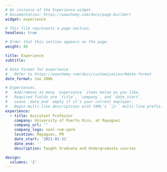 ```yaml
---
# An instance of the Experience widget.
# Documentation: https://wowchemy.com/docs/page-builder/
widget: experience

# This file represents a page section.
headless: true

# Order that this section appears on the page.
weight: 40

title: Experience
subtitle:

# Date format for experience
#   Refer to https://wowchemy.com/docs/customization/#date-format
date_format: Jan 2006

# Experiences.
#   Add/remove as many `experience` items below as you like.
#   Required fields are `title`, `company`, and `date_start`.
#   Leave `date_end` empty if it's your current employer.
#   Begin multi-line descriptions with YAML's `|2-` multi-line prefix.
experience:      
  - title: Assistant Professor
    company: University of Puerto Rico, at Mayaguez
    company_url: ''
    company_logo: seal-rum-uprm
    location: Mayaguez, PR
    date_start: '2021-01-31'
    date_end: ''
    description: Taught Graduate and Undergraduate courses

design:
  columns: '2'
---
```

